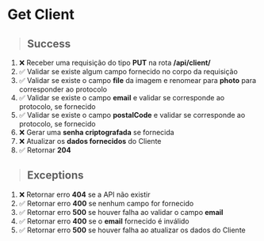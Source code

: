 # Get Client

> ## Success

1. ❌ Receber uma requisição do tipo **PUT** na rota **/api/client/**
2. ✅ Validar se existe algum campo fornecido no corpo da requisição
3. ✅ Validar se existe o campo **file** da imagem e renomear para **photo** para corresponder ao protocolo
4. ✅ Validar se existe o campo **email** e validar se corresponde ao protocolo, se fornecido
5. ✅ Validar se existe o campo **postalCode** e validar se corresponde ao protocolo, se fornecido
6. ❌ Gerar uma **senha criptografada** se fornecida
7. ❌ Atualizar os **dados fornecidos** do Cliente
8. ✅ Retornar **204**

> ## Exceptions

1. ❌ Retornar erro **404** se a API não existir
1. ✅ Retornar erro **400** se nenhum campo for fornecido
1. ✅ Retornar erro **500** se houver falha ao validar o campo **email**
1. ✅ Retornar erro **400** se o **email** fornecido é inválido
1. ✅ Retornar erro **500** se houver falha ao atualizar os dados do Cliente
